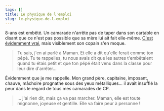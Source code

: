 ```yaml
---
tags: []
title: Le physique de l'emploi
slug: le-physique-de-l-emploi
---
```


8-ans est embêté. Un camarade n'arrête pas de taper dans son cartable en disant que ce n'est pas possible que sa mère lui ait fait elle-même. [C'est évidemment vrai](https://twitter.com/libellule/status/1419360614149935104), mais visiblement son copain s'en moque.

> Tu sais, j'en ai parlé à Maman. Et elle a dit qu'elle ferait comme ton pépé. Tu te rappelles, tu nous avais dit que les autres t'embêtaient quand tu étais petit et que ton pépé était venu dans la classe pour leur dire d'arrêter…

Évidemment que je me rappelle. Mon grand père, capitaine, imposant, chauve, mâchoire prognathe sous des yeux métalliques… il avait insufflé la peur dans le regard de tous mes camarades de CP.

> … j'ai rien dit, mais ça va pas marcher. Maman, elle est toute mignonne, joyeuse et gentille. Elle va faire peur à personne !
